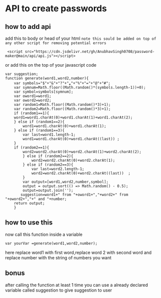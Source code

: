 # API to create passwords
## how to add api
add this to body or head of your html
`note this sould be added on top of any other script for removing potential errors`
```
 <script src="https://cdn.jsdelivr.net/gh/AnubhavSingh0708/password-maker@main/api/api.js"></script>
```
or add this on the top of your javascript code
```
var suggestion;
function generate(word1,word2,number){
    var symbols="$"+"&"+"?"+"⁎"+"%"+"="+"@"+"#";
    var symnum=Math.floor((Math.random()*(symbols.length-1))+0);
    var symbol=symbols[symnum];
    var oword1=word1;
    var oword2=word2;
    var random1=Math.floor((Math.random()*3)+1);
    var random2=Math.floor((Math.random()*3)+1);
    if (random1==1){
    word1=word1.charAt(0)+word1.charAt(1)+word1.charAt(2);
    } else if (random1==2){
        word1=word1.charAt(0)+word1.charAt(1);
    } else if (random1==3){
        var last=word1.length-1;
        word1=word1.charAt(0)+word1.charAt((last)) ; 
    }
    if (random2==1){
        word2=word2.charAt(0)+word2.charAt(1)+word2.charAt(2);
        } else if (random2==2){
            word2=word2.charAt(0)+word2.charAt(1);
        } else if (random2==3){
            var last=word2.length-1;
            word2=word2.charAt(0)+word2.charAt((last))  ;
        }
        var output=[word1,word2,number,symbol];
        output = output.sort(() => Math.random() - 0.5);
        output=output.join('');
       suggestion=word1+" from "+oword1+","+word2+" from "+oword2+","+" and "+number;
    return output;
    }
```
## how to use this
now call this function inside a variable
```
var yourVar =generate(word1,word2,number);
```
here replace word1 with first word,replace word 2 with second word and replace number with the string of numbers you want
## bonus
after calling the function at least 1 time you can use a already declared variable called suggestion to give suggestion to user
